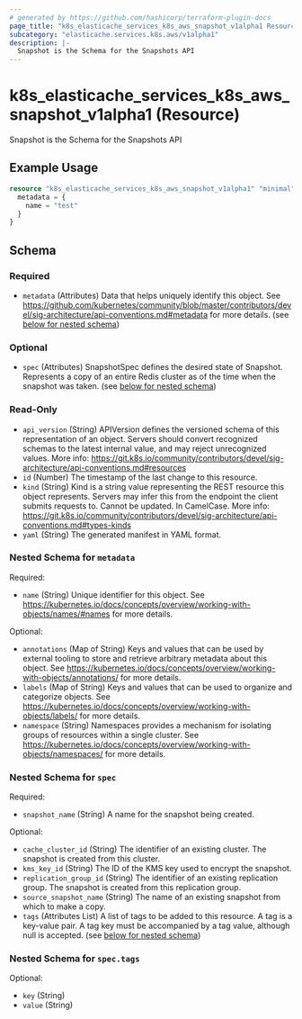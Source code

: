 ```yaml
---
# generated by https://github.com/hashicorp/terraform-plugin-docs
page_title: "k8s_elasticache_services_k8s_aws_snapshot_v1alpha1 Resource - terraform-provider-k8s"
subcategory: "elasticache.services.k8s.aws/v1alpha1"
description: |-
  Snapshot is the Schema for the Snapshots API
---
```


# k8s_elasticache_services_k8s_aws_snapshot_v1alpha1 (Resource)

Snapshot is the Schema for the Snapshots API

## Example Usage

```terraform
resource "k8s_elasticache_services_k8s_aws_snapshot_v1alpha1" "minimal" {
  metadata = {
    name = "test"
  }
}
```

<!-- schema generated by tfplugindocs -->
## Schema

### Required

- `metadata` (Attributes) Data that helps uniquely identify this object. See https://github.com/kubernetes/community/blob/master/contributors/devel/sig-architecture/api-conventions.md#metadata for more details. (see [below for nested schema](#nestedatt--metadata))

### Optional

- `spec` (Attributes) SnapshotSpec defines the desired state of Snapshot.  Represents a copy of an entire Redis cluster as of the time when the snapshot was taken. (see [below for nested schema](#nestedatt--spec))

### Read-Only

- `api_version` (String) APIVersion defines the versioned schema of this representation of an object. Servers should convert recognized schemas to the latest internal value, and may reject unrecognized values. More info: https://git.k8s.io/community/contributors/devel/sig-architecture/api-conventions.md#resources
- `id` (Number) The timestamp of the last change to this resource.
- `kind` (String) Kind is a string value representing the REST resource this object represents. Servers may infer this from the endpoint the client submits requests to. Cannot be updated. In CamelCase. More info: https://git.k8s.io/community/contributors/devel/sig-architecture/api-conventions.md#types-kinds
- `yaml` (String) The generated manifest in YAML format.

<a id="nestedatt--metadata"></a>
### Nested Schema for `metadata`

Required:

- `name` (String) Unique identifier for this object. See https://kubernetes.io/docs/concepts/overview/working-with-objects/names/#names for more details.

Optional:

- `annotations` (Map of String) Keys and values that can be used by external tooling to store and retrieve arbitrary metadata about this object. See https://kubernetes.io/docs/concepts/overview/working-with-objects/annotations/ for more details.
- `labels` (Map of String) Keys and values that can be used to organize and categorize objects. See https://kubernetes.io/docs/concepts/overview/working-with-objects/labels/ for more details.
- `namespace` (String) Namespaces provides a mechanism for isolating groups of resources within a single cluster. See https://kubernetes.io/docs/concepts/overview/working-with-objects/namespaces/ for more details.


<a id="nestedatt--spec"></a>
### Nested Schema for `spec`

Required:

- `snapshot_name` (String) A name for the snapshot being created.

Optional:

- `cache_cluster_id` (String) The identifier of an existing cluster. The snapshot is created from this cluster.
- `kms_key_id` (String) The ID of the KMS key used to encrypt the snapshot.
- `replication_group_id` (String) The identifier of an existing replication group. The snapshot is created from this replication group.
- `source_snapshot_name` (String) The name of an existing snapshot from which to make a copy.
- `tags` (Attributes List) A list of tags to be added to this resource. A tag is a key-value pair. A tag key must be accompanied by a tag value, although null is accepted. (see [below for nested schema](#nestedatt--spec--tags))

<a id="nestedatt--spec--tags"></a>
### Nested Schema for `spec.tags`

Optional:

- `key` (String)
- `value` (String)


